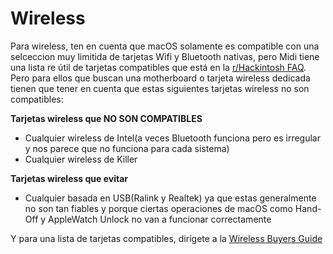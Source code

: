 # Wireless

Para wireless, ten en cuenta que macOS solamente es compatible con una selceccion muy limitida de tarjetas Wifi y Bluetooth nativas, pero Midi tiene una lista re útil de tarjetas compatibles que está en la [r/Hackintosh FAQ](https://www.reddit.com/r/hackintosh/wiki/faq#wiki_wifi_compatibility). Pero para ellos que buscan una motherboard o tarjeta wireless dedicada tienen que tener en cuenta que estas siguientes tarjetas wireless no son compatibles:

**Tarjetas wireless que NO SON COMPATIBLES**

* Cualquier wireless de Intel(a veces Bluetooth funciona pero es irregular y nos parece que no funciona para cada sistema)
* Cualquier wireless de Killer

**Tarjetas wireless que evitar**

* Cualquier basada en USB(Ralink y Realtek) ya que estas generalmente no son tan fiables y porque ciertas operaciones de macOS como Hand-Off y AppleWatch Unlock no van a funcionar correctamente


Y para una lista de tarjetas compatibles, dirígete a la [Wireless Buyers Guide](https://inyextciones.github.io/Wireless-Buyers-Guide/)